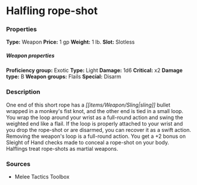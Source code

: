 ﻿---
Title: "Halfling rope-shot"
Type: "Weapon"
Price: "1 gp"
Weight: "1 lb."
Slot: "Slotless"
Proficiency group: "Exotic"
Weapon properties Type: "Light"
Damage: "1d6"
Critical: "x2"
Damage type: "B"
Weapon groups: "Flails"
Special: "Disarm"
Description: |
  "One end of this short rope has a sling bullet wrapped in a monkey's fist knot, and the other end is tied in a small loop. You wrap the loop around your wrist as a full-round action and swing the weighted end like a flail. If the loop is properly attached to your wrist and you drop the rope-shot or are disarmed, you can recover it as a swift action. Removing the weapon's loop is a full-round action. You get a +2 bonus on Sleight of Hand checks made to conceal a rope-shot on your body. Halflings treat rope-shots as martial weapons."
Sources: "['Melee Tactics Toolbox']"
---

# Halfling rope-shot

### Properties

**Type:** Weapon **Price:** 1 gp **Weight:** 1 lb. **Slot:** Slotless

##### Weapon properties

**Proficiency group:** Exotic **Type:** Light **Damage:** 1d6 **Critical:** x2 **Damage type:** B **Weapon groups:** Flails **Special:** Disarm

### Description

One end of this short rope has a _[[items/Weapon/Sling|sling]]_ bullet wrapped in a monkey's fist knot, and the other end is tied in a small loop. You wrap the loop around your wrist as a full-round action and swing the weighted end like a flail. If the loop is properly attached to your wrist and you drop the rope-shot or are disarmed, you can recover it as a swift action. Removing the weapon's loop is a full-round action. You get a +2 bonus on Sleight of Hand checks made to conceal a rope-shot on your body. Halflings treat rope-shots as martial weapons.

### Sources

* Melee Tactics Toolbox